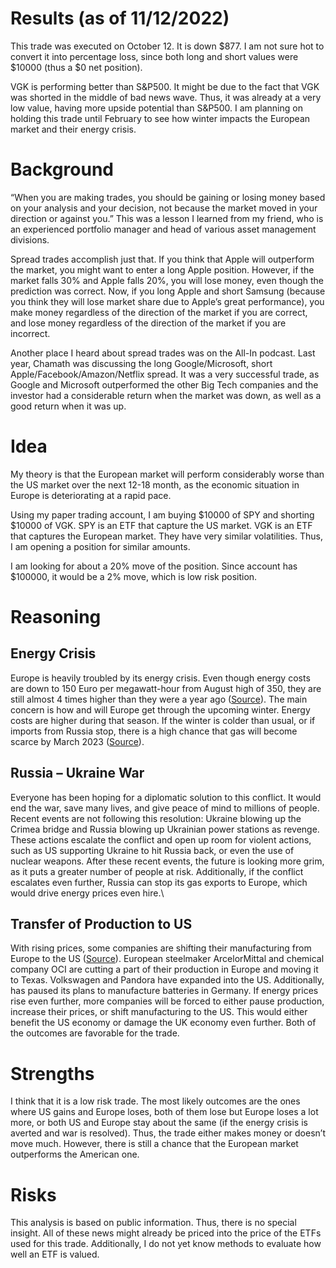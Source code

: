 # Results (as of 11/12/2022)
This trade was executed on October 12. It is down $877. I am not sure hot to convert it into percentage loss, since both long and short values were $10000 (thus a $0 net position).

VGK is performing better than S&P500. It might be due to the fact that VGK was shorted in the middle of bad news wave. Thus, it was already at a very low value, having more upside potential than S&P500. I am planning on holding this trade until February to see how winter impacts the European market and their energy crisis.

# Background
“When you are making trades, you should be gaining or losing money based on your analysis and your decision, not because the market moved in your direction or against you.” This was a lesson I learned from my friend, who is an experienced portfolio manager and head of various asset management divisions.

Spread trades accomplish just that. If you think that Apple will outperform the market, you might want to enter a long Apple position. However, if the market falls 30% and Apple falls 20%, you will lose money, even though the prediction was correct. Now, if you long Apple and short Samsung (because you think they will lose market share due to Apple’s great performance), you make money regardless of the direction of the market if you are correct, and lose money regardless of the direction of the market if you are incorrect.

Another place I heard about spread trades was on the All-In podcast. Last year, Chamath was discussing the long Google/Microsoft, short Apple/Facebook/Amazon/Netflix spread. It was a very successful trade, as Google and Microsoft outperformed the other Big Tech companies and the investor had a considerable return when the market was down, as well as a good return when it was up.

# Idea
My theory is that the European market will perform considerably worse than the US market over the next 12-18 month, as the economic situation in Europe is deteriorating at a rapid pace.

Using my paper trading account, I am buying $10000 of SPY and shorting $10000 of VGK. SPY is an ETF that capture the US market. VGK is an ETF that captures the European market. They have very similar volatilities. Thus, I am opening a position for similar amounts.

I am looking for about a 20% move of the position. Since account has $100000, it would be a 2% move, which is low risk position.

# Reasoning
## Energy Crisis
Europe is heavily troubled by its energy crisis. Even though energy costs are down to 150 Euro per megawatt-hour from August high of 350, they are still almost 4 times higher than they were a year ago ([Source](https://www.euronews.com/my-europe/2022/10/10/europes-gas-prices-reach-three-month-low-as-consumer-demand-and-industrial-production-decl)). The main concern is how and will Europe get through the upcoming winter. Energy costs are higher during that season. If the winter is colder than usual, or if imports from Russia stop, there is a high chance that gas will become scarce by March 2023 ([Source](https://www.aljazeera.com/news/2022/10/5/infographic-does-europe-have-enough-gas-for-winter)).

## Russia – Ukraine War
Everyone has been hoping for a diplomatic solution to this conflict. It would end the war, save many lives, and give peace of mind to millions of people. Recent events are not following this resolution: Ukraine blowing up the Crimea bridge and Russia blowing up Ukrainian power stations as revenge. These actions escalate the conflict and open up room for violent actions, such as US supporting Ukraine to hit Russia back, or even the use of nuclear weapons. After these recent events, the future is looking more grim, as it puts a greater number of people at risk. Additionally, if the conflict escalates even further, Russia can stop its gas exports to Europe, which would drive energy prices even hire.\

## Transfer of Production to US
With rising prices, some companies are shifting their manufacturing from Europe to the US ([Source](https://markets.businessinsider.com/news/commodities/europe-natural-gas-prices-energy-crisis-manufacturing-work-shift-us-2022-9)). European steelmaker ArcelorMittal and chemical company OCI are cutting a part of their production in Europe and moving it to Texas. Volkswagen and Pandora have expanded into the US. Additionally, has paused its plans to manufacture batteries in Germany. If energy prices rise even further, more companies will be forced to either pause production, increase their prices, or shift manufacturing to the US. This would either benefit the US economy or damage the UK economy even further. Both of the outcomes are favorable for the trade.

# Strengths
I think that it is a low risk trade. The most likely outcomes are the ones where US gains and Europe loses, both of them lose but Europe loses a lot more, or both US and Europe stay about the same (if the energy crisis is averted and war is resolved). Thus, the trade either makes money or doesn’t move much. However, there is still a chance that the European market outperforms the American one.

# Risks
This analysis is based on public information. Thus, there is no special insight. All of these news might already be priced into the price of the ETFs used for this trade. Additionally, I do not yet know methods to evaluate how well an ETF is valued.
